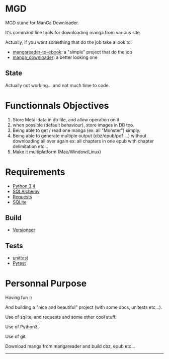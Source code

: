 MGD
===

MGD stand for ManGa Downloader.

It's command line tools for downloading manga from various site.

Actually, if you want something that do the job take a look to:

 - [mangareader-to-ebook][1]: a "simple" project that do the job
 - [manga_downloader][2]: a better looking one

State
---

Actually not working... and not much time to code.

Functionnals Objectives
===

 1. Store Meta-data in db file, and allow operation on it.
 2. when possible (default behaviour), store images in DB too.
 2. Being able to get / read one manga (ex: all "Monster") simply.
 3. Being able to generate multiple output (cbz/epub/pdf ...) without downloading all over again
    ex: all chapters in one epub with chapter delimitation etc...
 4. Make it multiplatform (Mac/Window/Linux)


Requirements
===

- [Python 3.4][6]
- [SQLAlchemy][3]
- [Requests][4]
- [SQLite][5]

Build
---

- [Versioneer][9]


Tests
---

- [unittest][8]
- [Pytest][7]


Personnal Purpose
===========

Having fun :)

And building a "nice and beautiful" project (with some docs, unitests etc...).

Use of sqlite, and requests and some other cool stuff.

Use of Python3.

Use of git.


Download manga from mangareader and build cbz, epub etc...

----------



  [1]: https://github.com/saturngod/mangareader-to-ebook "mangareader-to-ebook on Github"
  [2]: https://github.com/jiaweihli/manga_downloader "manga_downloader on Github"
  [3]: http://www.sqlalchemy.org/ "SQLalchemy"
  [4]: http://docs.python-requests.org/ "Requests"
  [5]: https://www.sqlite.org/ "SQLite"
  [6]: http://python.org/ "Python"
  [7]: http://pytest.org/ "PyTest"
  [8]: https://docs.python.org/2/library/unittest.html "unittest"
  [9]: https://github.com/warner/python-versioneer "Python versioneer"
